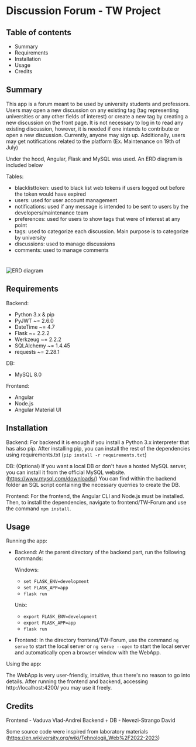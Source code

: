 # Discussion Forum - TW Project

## Table of contents

- Summary
- Requirements
- Installation
- Usage
- Credits


## Summary

This app is a forum meant to be used by university students and professors. Users may open a new discussion on any existing tag (tag representing universities or any other fields of interest) or create a new tag by creating a new discussion on the front page.
It is not necessary to log in to read any existing discussion, however, it is needed if one intends to contribute or open a new discussion. 
Currently, anyone may sign up. 
Additionally, users may get notifications related to the platform (Ex. Maintenance on 19th of July)

Under the hood, Angular, Flask and MySQL was used. An ERD diagram is included below

Tables:
- blacklisttoken: used to black list web tokens if users logged out before the token would have expired
- users: used for user account management
- notifications: used if any message is intended to be sent to users by the developers/maintenance team
- preferences: used for users to show tags that were of interest at any point
- tags: used to categorize each discussion. Main purpose is to categorize by university
- discussions: used to manage discussions
- comments: used to manage comments

#
![ERD diagram](https://user-images.githubusercontent.com/92172532/212942788-c998e778-8c2e-475b-9412-fbeaaee7b136.png)

## Requirements

Backend:
- Python 3.x & pip
- PyJWT ~= 2.6.0
- DateTime ~= 4.7
- Flask ~= 2.2.2
- Werkzeug ~= 2.2.2
- SQLAlchemy ~= 1.4.45
- requests ~= 2.28.1

DB:
- MySQL 8.0

Frontend:
- Angular
- Node.js
- Angular Material UI


## Installation

Backend:
For backend it is enough if you install a Python 3.x interpreter that has also pip. After installing pip, you can install the rest of the dependencies using requirements.txt (`pip install -r requirements.txt`)

DB: (Optional)
If you want a local DB or don't have a hosted MySQL server, you can install it from the official MySQL website. (https://www.mysql.com/downloads/)
You can find within the backend folder an SQL script containing the necessary querries to create the DB.

Frontend:
For the frontend, the Angular CLI and Node.js must be installed. Then, to install the dependencies, navigate to frontend/TW-Forum and use the command `npm install`.



## Usage

Running the app:

- Backend:
  At the parent directory of the backend part, run the following commands:
  
  Windows:
  - `set FLASK_ENV=development`
  - `set FLASK_APP=app`
  - `flask run`
  
  Unix:
  - `export FLASK_ENV=development`
  - `export FLASK_APP=app`
  - `flask run`

- Frontend:
In the directory frontend/TW-Forum, use the command `ng serve` to start the local server or `ng serve --open` to start the local server and automatically open a browser window with the WebApp.
  
Using the app:
 
The WebApp is very user-friendly, intuitive, thus there's no reason to go into details. After running the frontend and backend, accessing http://localhost:4200/ you may use it freely.
  

## Credits

Frontend - Vaduva Vlad-Andrei
Backend + DB - Nevezi-Strango David

Some source code were inspired from laboratory materials (https://en.wikiversity.org/wiki/Tehnologii_Web%2F2022-2023)
